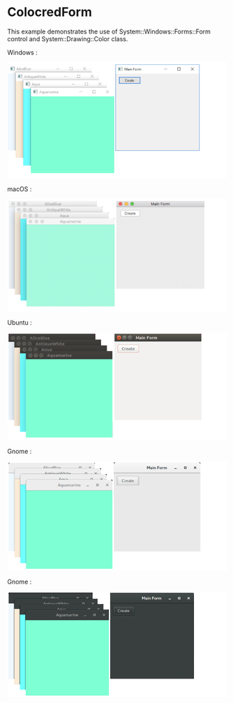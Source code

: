 # ColocredForm

This example demonstrates the use of System::Windows::Forms::Form control and System::Drawing::Color class.

Windows :

![GitHub Logo](../../../docs/Pictures/Examples/Forms/ColoredFormsW.png)

macOS :

![GitHub Logo](../../../docs/Pictures/Examples/Forms/ColoredFormsM.png)

Ubuntu :

![GitHub Logo](../../../docs/Pictures/Examples/Forms/ColoredFormsU.png)

Gnome :

![GitHub Logo](../../../docs/Pictures/Examples/Forms/ColoredFormsG.png)

Gnome :

![GitHub Logo](../../../docs/Pictures/Examples/Forms/ColoredFormsGD.png)
